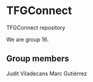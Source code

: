 # TFGConnect
TFGConnect repository

We are group 16.
## Group members
Judit Viladecans
Marc Gutiérrez

